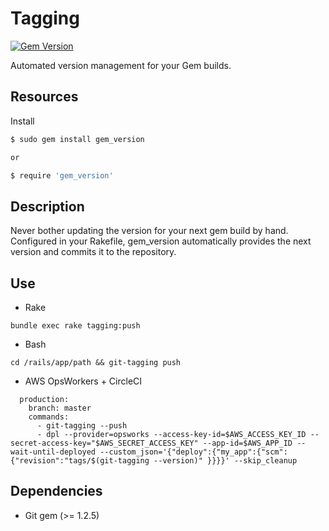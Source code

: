 # Tagging

[![Gem Version](https://badge.fury.io/rb/tagging.svg)](https://badge.fury.io/rb/tagging)

Automated version management for your Gem builds.

## Resources

Install

```bash
$ sudo gem install gem_version

or

$ require 'gem_version'
```
	
## Description

Never bother updating the version for your next gem build by hand.  Configured in your Rakefile, gem_version automatically provides the next version and commits it to the repository.

## Use

* Rake

`bundle exec rake tagging:push`

* Bash

`cd /rails/app/path && git-tagging push`


* AWS OpsWorkers + CircleCI

```
  production:
    branch: master
    commands:
      - git-tagging --push
      - dpl --provider=opsworks --access-key-id=$AWS_ACCESS_KEY_ID --secret-access-key="$AWS_SECRET_ACCESS_KEY" --app-id=$AWS_APP_ID --wait-until-deployed --custom_json='{"deploy":{"my_app":{"scm":{"revision":"tags/$(git-tagging --version)" }}}}' --skip_cleanup
```


## Dependencies

* Git gem (>= 1.2.5)
